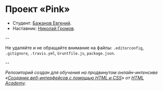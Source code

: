 # Проект «Pink»

* Студент: [Бажанов Евгений](https://htmlacademy.ru/profile/therealeugen).
* Наставник: [Николай Громов](https://htmlacademy.ru/profile/id6170).

--

Не удаляйте и не обращайте внимание на файлы: `.editorconfig`, `.gitignore`, `.travis.yml`, `Gruntfile.js`, `package.json`.

--

_Репозиторий создан для обучения на продвинутом онлайн-интенсиве «[Создание веб-интерфейсов с помощью HTML и CSS](https://htmlacademy.ru/advanced_intensive)» от [HTML Academy](https://htmlacademy.ru)._
